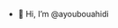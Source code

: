 - 👋 Hi, I’m @ayoubouahidi


<!---
ayoubouahidi/ayoubouahidi is a ✨ special ✨ repository because its `README.md` (this file) appears on your GitHub profile.
You can click the Preview link to take a look at your changes.
--->
